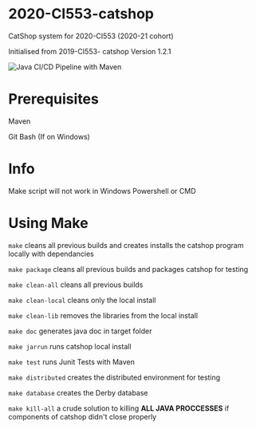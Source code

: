 # 2020-CI553-catshop
CatShop system for 2020-CI553 (2020-21 cohort)

Initialised from 2019-CI553- catshop Version 1.2.1

![Java CI/CD Pipeline with Maven](https://github.com/Sacr3d/CI553-Catshop/actions/workflows/maven.yml/badge.svg)

# Prerequisites
Maven

Git Bash (If on Windows)

# Info
Make script will not work in Windows Powershell or CMD

# Using Make
`make` cleans all previous builds and creates installs the catshop program locally with dependancies

`make package` cleans all previous builds and packages catshop for testing

`make clean-all` cleans all previous builds

`make clean-local` cleans only the local install

`make clean-lib` removes the libraries from the local install

`make doc` generates java doc in target folder

`make jarrun` runs catshop local install

`make test` runs Junit Tests with Maven

`make distributed` creates the distributed environment for testing

`make database` creates the Derby database

`make kill-all` a crude solution to killing **ALL JAVA PROCCESSES** if components of catshop didn't close properly
